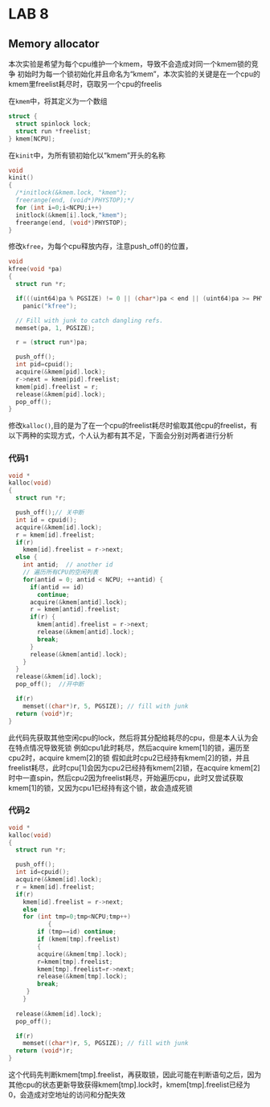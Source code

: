 # LAB 8
## Memory allocator
本次实验是希望为每个cpu维护一个kmem，导致不会造成对同一个kmem锁的竞争
初始时为每一个锁初始化并且命名为“kmem”，本次实验的关键是在一个cpu的kmem里freelist耗尽时，窃取另一个cpu的freelis

在`kmem`中，将其定义为一个数组
```c
struct {
  struct spinlock lock;
  struct run *freelist;
} kmem[NCPU];
```

在`kinit`中，为所有锁初始化以“kmem”开头的名称
```c
void
kinit()
{
  /*initlock(&kmem.lock, "kmem");
  freerange(end, (void*)PHYSTOP);*/
  for (int i=0;i<NCPU;i++)
  initlock(&kmem[i].lock,"kmem");
  freerange(end, (void*)PHYSTOP);
}
```

修改`kfree`，为每个cpu释放内存，注意push_off()的位置，
```c
void
kfree(void *pa)
{
  struct run *r;

  if(((uint64)pa % PGSIZE) != 0 || (char*)pa < end || (uint64)pa >= PHYSTOP)
    panic("kfree");

  // Fill with junk to catch dangling refs.
  memset(pa, 1, PGSIZE);

  r = (struct run*)pa;

  push_off();
  int pid=cpuid();
  acquire(&kmem[pid].lock);
  r->next = kmem[pid].freelist;
  kmem[pid].freelist = r;
  release(&kmem[pid].lock);
  pop_off();
}

```

修改`kalloc()`,目的是为了在一个cpu的freelist耗尽时偷取其他cpu的freelist，有以下两种的实现方式，个人认为都有其不足，下面会分别对两者进行分析

### 代码1
```c
void *
kalloc(void)
{
  struct run *r;

  push_off();// 关中断
  int id = cpuid();
  acquire(&kmem[id].lock);
  r = kmem[id].freelist;
  if(r)
    kmem[id].freelist = r->next;
  else {
    int antid;  // another id
    // 遍历所有CPU的空闲列表
    for(antid = 0; antid < NCPU; ++antid) {
      if(antid == id)
        continue;
      acquire(&kmem[antid].lock);
      r = kmem[antid].freelist;
      if(r) {
        kmem[antid].freelist = r->next;
        release(&kmem[antid].lock);
        break;
      }
      release(&kmem[antid].lock);
    }
  }
  release(&kmem[id].lock);
  pop_off();  //开中断

  if(r)
    memset((char*)r, 5, PGSIZE); // fill with junk
  return (void*)r;
}
```

此代码先获取其他空闲cpu的lock，然后将其分配给耗尽的cpu，但是本人认为会在特点情况导致死锁
例如cpu1此时耗尽，然后acquire kmem[1]的锁，遍历至cpu2时，acquire kmem[2]的锁
假如此时cpu2已经持有kmem[2]的锁，并且freelist耗尽，此时cpu[1]会因为cpu2已经持有kmem[2]锁，在acquire kmem[2]时中一直spin，然后cpu2因为freelist耗尽，开始遍历cpu，此时又尝试获取kmem[1]的锁，又因为cpu1已经持有这个锁，故会造成死锁

### 代码2
```c
void *
kalloc(void)
{
  struct run *r;

  push_off();
  int id=cpuid();
  acquire(&kmem[id].lock);
  r = kmem[id].freelist;
  if(r)
    kmem[id].freelist = r->next;
    else
    for (int tmp=0;tmp<NCPU;tmp++)
           {
	    if (tmp==id) continue;
	    if (kmem[tmp].freelist)
	    {
	    acquire(&kmem[tmp].lock);
	    r=kmem[tmp].freelist;
	    kmem[tmp].freelist=r->next;
	    release(&kmem[tmp].lock);
	    break;
   	 }     
    }
    
  release(&kmem[id].lock);
  pop_off();

  if(r)
    memset((char*)r, 5, PGSIZE); // fill with junk
  return (void*)r;
}
```
这个代码先判断kmem[tmp].freelist，再获取锁，因此可能在判断语句之后，因为其他cpu的状态更新导致获得kmem[tmp].lock时，kmem[tmp].freelist已经为0，会造成对空地址的访问和分配失效
